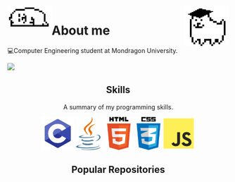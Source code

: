 <img align='right' src='https://raw.githubusercontent.com/Izan24/Izan24/main/decoration/studentDog.gif' width='20%'>
<img align='left' src='https://raw.githubusercontent.com/Izan24/Izan24/main/decoration/sleepDog.gif' width='20%'>


# About me
  💻Computer Engineering student at Mondragon University.  
  
  ![](https://komarev.com/ghpvc/?username=Izan24&color=f590df)
  
<!--  
<h2 align="center">Projects</h2>
<p align="center"> </p>
-->

  
<h2 align="center">Skills</h2>
<p align="center">A summary of my programming skills.</p>

<p align="center">
  <img src='https://raw.githubusercontent.com/Izan24/Izan24/main/skills/c-programming.png' height='75px'>
  <img src='https://raw.githubusercontent.com/Izan24/Izan24/main/skills/java-programming.png' height='75px'>
  <img src='https://raw.githubusercontent.com/Izan24/Izan24/main/skills/html-programming.png' height='75px'>
  <img src='https://raw.githubusercontent.com/Izan24/Izan24/main/skills/css-programming.png' height='75px'>
  <img src='https://raw.githubusercontent.com/Izan24/Izan24/main/skills/js-programming.png' height='75px'>
</p>

<h2 align="center">Popular Repositories</h2>

  

